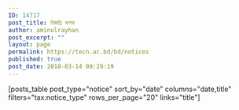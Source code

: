 ```yaml
---
ID: 14717
post_title: বিজ্ঞপ্তি ফলক
author: aminulrayhan
post_excerpt: ""
layout: page
permalink: https://tecn.ac.bd/bd/notices
published: true
post_date: 2018-03-14 09:29:19
---
```

[posts_table post_type="notice" sort_by="date" columns="date,title" filters="tax:notice_type" rows_per_page="20" links="title"]